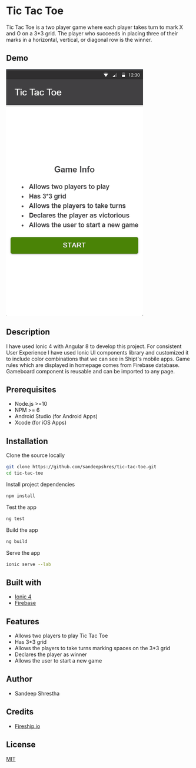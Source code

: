 # Tic Tac Toe

Tic Tac Toe is a two player game where each player takes turn to mark X and O on a 3*3 grid. The player who succeeds in placing three of their marks in a horizontal, vertical, or diagonal row is the winner.

## Demo
![tic-tac-toe demo](tic-tac-toe.gif)

## Description

I have used Ionic 4 with Angular 8 to develop this project. For consistent User Experience I have used Ionic UI components library and customized it to include color combinations that we can see in Shipt's mobile apps. Game rules which are displayed in homepage comes from Firebase database. Gameboard component is reusable and can be imported to any page. 

## Prerequisites
* Node.js >=10
* NPM >= 6
* Android Studio (for Android Apps)
* Xcode (for iOS Apps)

## Installation
Clone the source locally
```bash
git clone https://github.com/sandeepshres/tic-tac-toe.git
cd tic-tac-toe
```

Install project dependencies
```bash
npm install
```

Test the app
```bash
ng test
```

Build the app
```bash
ng build
```

Serve the app
```bash
ionic serve --lab
```
## Built with
* [Ionic 4](https://ionicframework.com)
* [Firebase](https://firebase.google.com)

## Features
* Allows two players to play Tic Tac Toe
* Has 3*3 grid
* Allows the players to take turns marking spaces on the 3*3 grid
* Declares the player as winner
* Allows the user to start a new game

## Author
* Sandeep Shrestha

## Credits
* [Fireship.io](https://github.com/fireship-io/angular-tic-tac-toe)

## License
[MIT](https://choosealicense.com/licenses/mit/)
